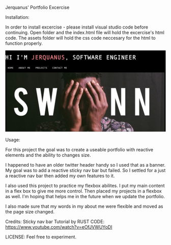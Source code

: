 Jerquanus' Portfolio Excercise


Installation:

In order to install excercise - please install visual studio code before continuing.
Open folder and the index.html file will hold the excercise's html code. 
The assets folder will hold the css code neccesary for the html to function properly.

![screenshot](./assets/images/banner-example.jpg)

Usage:

For this project the goal was to create a useable portfolio with reactive elements
and the ability to changes size. 

I happened to have an older twitter header handy so I used that as a banner.
My goal was to add a reactive sticky nav bar but failed. So I settled for a just a reactive
nav bar then added my own features to it. 

I also used this project to practice my flexbox abilites. I put my main content in a 
flex box to give me more control. Then placed my projects in a flexbox as well. I'm
hoping that helps me in the future when we update the portfolio. 

I also made sure that my words in my about me were flexible and moved as the page size changed.



Credits:
Sticky nav bar Tutorial by RUST CODE: https://www.youtube.com/watch?v=eOfJVWUYoDI

LICENSE:
Feel free to experiment. 




